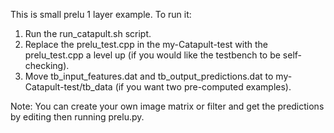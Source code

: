 This is small prelu 1 layer example. To run it:
1. Run the run_catapult.sh script.
2. Replace the prelu_test.cpp in the my-Catapult-test with the prelu_test.cpp a level up (if you would like the testbench to be self-checking).
3. Move tb_input_features.dat and tb_output_predictions.dat to my-Catapult-test/tb_data (if you want two pre-computed examples).

Note: You can create your own image matrix or filter and get the predictions by editing then running prelu.py. 
